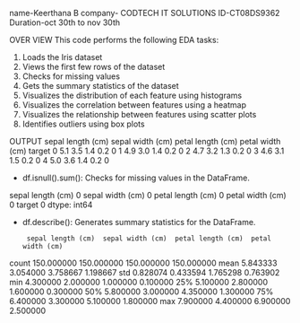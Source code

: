 name-Keerthana B
company- CODTECH IT SOLUTIONS
ID-CT08DS9362
Duration-oct 30th to nov 30th 


OVER VIEW 
This code performs the following EDA tasks:

1. Loads the Iris dataset
2. Views the first few rows of the dataset
3. Checks for missing values
4. Gets the summary statistics of the dataset
5. Visualizes the distribution of each feature using histograms
6. Visualizes the correlation between features using a heatmap
7. Visualizes the relationship between features using scatter plots
8. Identifies outliers using box plots
 
 
 
 OUTPUT
sepal length (cm)  sepal width (cm)  petal length (cm)  petal width (cm)  target
0                 5.1               3.5               1.4               0.2       0
1                 4.9               3.0               1.4               0.2       0
2                 4.7               3.2               1.3               0.2       0
3                 4.6               3.1               1.5               0.2       0
4                 5.0               3.6               1.4               0.2       0


- df.isnull().sum(): Checks for missing values in the DataFrame.


sepal length (cm)    0
sepal width (cm)      0
petal length (cm)     0
petal width (cm)      0
target                  0
dtype: int64


- df.describe(): Generates summary statistics for the DataFrame.


       sepal length (cm)  sepal width (cm)  petal length (cm)  petal width (cm)
count          150.000000         150.000000           150.000000          150.000000
mean              5.843333            3.054000             3.758667            1.198667
std               0.828074            0.433594             1.765298            0.763902
min               4.300000            2.000000             1.000000            0.100000
25%               5.100000            2.800000             1.600000            0.300000
50%               5.800000            3.000000             4.350000            1.300000
75%               6.400000            3.300000             5.100000            1.800000
max               7.900000            4.400000             6.900000            2.500000
